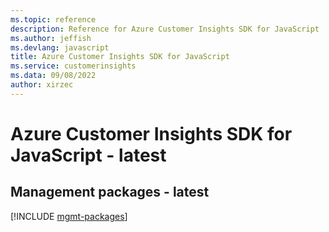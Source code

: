 ```yaml
---
ms.topic: reference
description: Reference for Azure Customer Insights SDK for JavaScript
ms.author: jeffish
ms.devlang: javascript
title: Azure Customer Insights SDK for JavaScript
ms.service: customerinsights
ms.data: 09/08/2022
author: xirzec
---
```

# Azure Customer Insights SDK for JavaScript - latest

## Management packages - latest
[!INCLUDE [mgmt-packages](customer-insights-mgmt-index.md)]